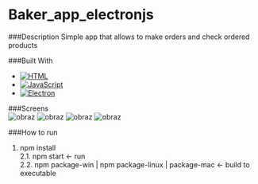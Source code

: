 # Baker_app_electronjs

###Description
Simple app that allows to make orders and check ordered products

###Built With
* [![HTML][HTML.img]][HTML-url]
* [![JavaScript][JavaScript.img]][JavaScript-url]
* [![Electron][Electron.js]][Electron-url]

###Screens </br>
![obraz](https://github.com/Marcelinc/Baker_app_electronjs/assets/82237491/593f6a20-3964-472c-82f7-d12b9bd1106a)
![obraz](https://github.com/Marcelinc/Baker_app_electronjs/assets/82237491/cee8ab9d-682c-4651-9870-7b35afa958ad)
![obraz](https://github.com/Marcelinc/Baker_app_electronjs/assets/82237491/a32848c5-e614-43c2-9373-7a0ab469f51c)
![obraz](https://github.com/Marcelinc/Baker_app_electronjs/assets/82237491/fa92c1e4-cb97-4f11-b987-30613e97fcd7)


###How to run
1. npm install <br />
2.1. npm start <- run <br />
2.2. npm package-win | npm package-linux | package-mac <- build to executable 


<!-- MARKDOWN LINKS & IMAGES -->
[HTML.img]: https://img.shields.io/badge/HTML-239120?style=for-the-badge&logo=html5&logoColor=white
[HTML-url]: #
[JavaScript.img]: https://img.shields.io/badge/JavaScript-F7DF1E?style=for-the-badge&logo=javascript&logoColor=black
[JavaScript-url]: #
[Electron.js]: https://img.shields.io/badge/Electron-191970?style=for-the-badge&logo=Electron&logoColor=white
[Electron-url]: https://www.electronjs.org/
